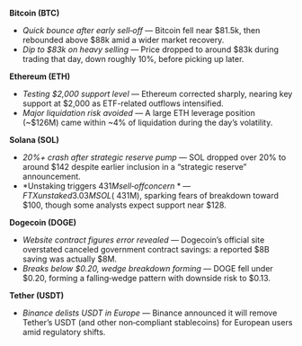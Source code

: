 **Bitcoin (BTC)**

- *Quick bounce after early sell‑off* — Bitcoin fell near $81.5k, then rebounded above $88k amid a wider market recovery.
- *Dip to $83k on heavy selling* — Price dropped to around $83k during trading that day, down roughly 10%, before picking up later.

**Ethereum (ETH)**

- *Testing $2,000 support level* — Ethereum corrected sharply, nearing key support at $2,000 as ETF-related outflows intensified.
- *Major liquidation risk avoided* — A large ETH leverage position (~$126M) came within ~4% of liquidation during the day’s volatility.

**Solana (SOL)**

- *20%+ crash after strategic reserve pump* — SOL dropped over 20% to around $142 despite earlier inclusion in a “strategic reserve” announcement.
- *Unstaking triggers $431M sell‑off concern* — FTX unstaked 3.03M SOL (~$431M), sparking fears of breakdown toward $100, though some analysts expect support near $128.

**Dogecoin (DOGE)**

- *Website contract figures error revealed* — Dogecoin’s official site overstated canceled government contract savings: a reported $8B saving was actually $8M.
- *Breaks below $0.20, wedge breakdown forming* — DOGE fell under $0.20, forming a falling‑wedge pattern with downside risk to $0.13.

**Tether (USDT)**

- *Binance delists USDT in Europe* — Binance announced it will remove Tether’s USDT (and other non‑compliant stablecoins) for European users amid regulatory shifts.
